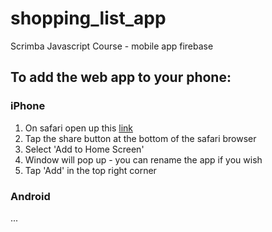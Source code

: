 # shopping_list_app
Scrimba Javascript Course - mobile app firebase

## To add the web app to your phone:

### iPhone
1. On safari open up this [link](https://purrfectshoppinglist.netlify.app/)
2. Tap the share button at the bottom of the safari browser
3. Select 'Add to Home Screen'
4. Window will pop up - you can rename the app if you wish
5. Tap 'Add' in the top right corner
   
### Android
...